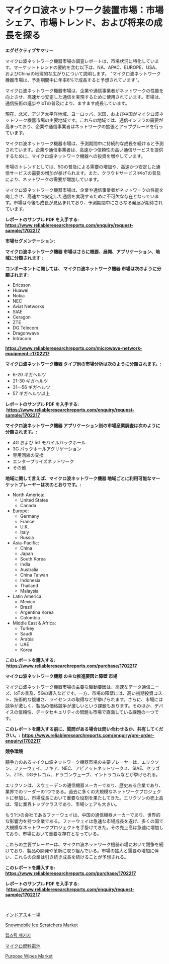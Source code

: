 <p><h1>マイクロ波ネットワーク装置市場：市場シェア、市場トレンド、および将来の成長を探る</h1></p><p><strong>エグゼクティブサマリー</strong></p>
<p><p>マイクロ波ネットワーク機器市場の調査レポートは、市場状況に特化しています。マーケットトレンドの要約を含む以下は、NA、APAC、EUROPE、USA、およびChinaの地理的な広がりについて説明します。 "マイクロ波ネットワーク機器市場は、予測期間中に年率8%で成長すると予想されています"。</p><p>マイクロ波ネットワーク機器市場は、企業や通信事業者がネットワークの性能を向上させ、高速かつ安定した通信を実現するために使用されています。市場は、通信技術の進歩やIoTの普及により、ますます成長しています。</p><p>現在、北米、アジア太平洋地域、ヨーロッパ、米国、および中国がマイクロ波ネットワーク機器市場の主要地域です。これらの地域では、通信インフラの需要が高まっており、企業や通信事業者はネットワークの拡張とアップグレードを行っています。</p><p>マイクロ波ネットワーク機器市場は、予測期間中に持続的な成長を続けると予測されています。企業や通信事業者は、高速かつ信頼性の高い通信サービスを提供するために、マイクロ波ネットワーク機器への投資を増やしています。</p><p>市場のトレンドとしては、5Gの普及による需要の増加や、高速かつ安定した通信サービスの需要の増加が挙げられます。また、クラウドサービスやIoTの普及により、ネットワークの需要が増加しています。</p><p>マイクロ波ネットワーク機器市場は、企業や通信事業者がネットワークの性能を向上させ、高速かつ安定した通信を実現するために不可欠な存在となっています。市場は今後も成長が見込まれており、予測期間中にさらなる発展が期待されています。</p></p>
<p><strong>レポートのサンプル PDF を入手する: <a href="https://www.reliableresearchreports.com/enquiry/request-sample/1702217">https://www.reliableresearchreports.com/enquiry/request-sample/1702217</a></strong></p>
<p><strong>市場セグメンテーション:</strong></p>
<p><strong> マイクロ波ネットワーク機器 市場はさらに概要、展開、アプリケーション、地域に分類されます :</strong></p>
<p><strong>コンポーネントに関しては、 マイクロ波ネットワーク機器 市場は次のように分類されます: &nbsp;</strong></p>
<p><ul><li>Ericsson</li><li>Huawei</li><li>Nokia</li><li>NEC</li><li>Aviat Networks</li><li>SIAE</li><li>Ceragon</li><li>ZTE</li><li>DG Telecom</li><li>Dragonwave</li><li>Intracom</li></ul></p>
<p><strong><a href="https://www.reliableresearchreports.com/microwave-network-equipment-r1702217">https://www.reliableresearchreports.com/microwave-network-equipment-r1702217</a></strong></p>
<p><strong> マイクロ波ネットワーク機器 タイプ別の市場分析は次のように分類されます。:</strong></p>
<p><ul><li>6-20 ギガヘルツ</li><li>21-30 ギガヘルツ</li><li>31—56 ギガヘルツ</li><li>57 ギガヘルツ以上</li></ul></p>
<p><strong>レポートのサンプル PDF を入手する: &nbsp;<a href="https://www.reliableresearchreports.com/enquiry/request-sample/1702217">https://www.reliableresearchreports.com/enquiry/request-sample/1702217</a></strong></p>
<p><strong> マイクロ波ネットワーク機器 アプリケーション別の市場産業調査は次のように分類されます。:</strong></p>
<p><ul><li>4G および 5G モバイルバックホール</li><li>3G バックホールアグリゲーション</li><li>専用回線の交換</li><li>エンタープライズネットワーク</li><li>その他</li></ul></p>
<p><strong>地域に関して言えば、マイクロ波ネットワーク機器 地域ごとに利用可能なマーケットプレーヤーは次のとおりです。:</strong></p>
<p><ul>
    <li>
        North America:
        <ul>
            <li>United States</li>
            <li>Canada</li>
        </ul>
    </li>
    <li>
        Europe:
        <ul>
            <li>Germany</li>
            <li>France</li>
            <li>U.K.</li>
            <li>Italy</li>
            <li>Russia</li>
        </ul>
    </li>
    <li>
        Asia-Pacific:
        <ul>
            <li>China</li>
            <li>Japan</li>
            <li>South Korea</li>
            <li>India</li>
            <li>Australia</li>
            <li>China Taiwan</li>
            <li>Indonesia</li>
            <li>Thailand</li>
            <li>Malaysia</li>
        </ul>
    </li>
    <li>
        Latin America:
        <ul>
            <li>Mexico</li>
            <li>Brazil</li>
            <li>Argentina Korea</li>
            <li>Colombia</li>
        </ul>
    </li>
    <li>
        Middle East & Africa:
        <ul>
            <li>Turkey</li>
            <li>Saudi</li>
            <li>Arabia</li>
            <li>UAE</li>
            <li>Korea</li>
        </ul>
    </li>
    </ul></p>
<p><strong>このレポートを購入する: &nbsp;<a href="https://www.reliableresearchreports.com/purchase/1702217">https://www.reliableresearchreports.com/purchase/1702217</a></strong></p>
<p><strong>マイクロ波ネットワーク機器 の主な推進要因と障壁 市場</strong></p>
<p><p>マイクロ波ネットワーク機器市場の主要な駆動要因は、高速なデータ通信ニーズ、IoTの普及、5Gの導入などです。一方、市場の障壁には、高い初期投資コスト、技術的な複雑さ、ライセンスの取得などが挙げられます。さらに、市場には競争が激しく、製品の価格競争が激しいという課題もあります。そのほか、デバイスの信頼性、データセキュリティの問題も市場で直面している課題の一つです。</p></p>
<p><strong>このレポートを購入する前に、質問がある場合は問い合わせるか、共有してください。:&nbsp; <a href="https://www.reliableresearchreports.com/enquiry/pre-order-enquiry/1702217">https://www.reliableresearchreports.com/enquiry/pre-order-enquiry/1702217</a></strong></p>
<p><strong>競争環境</strong></p>
<p><p>競争力のあるマイクロ波ネットワーク機器市場の主要プレーヤーは、エリクソン、ファーウェイ、ノキア、NEC、アビアットネットワークス、SIAE、セラゴン、ZTE、DGテレコム、ドラゴンウェーブ、イントラコムなどが挙げられる。 </p><p>エリクソンは、スウェーデンの通信機器メーカーであり、歴史ある企業であり、業界でのリーダーの1つである。過去に多くの大規模なネットワークプロジェクトに参加し、市場成長において重要な役割を果たしてきた。エリクソンの売上高は、常に業界トップクラスであり、市場シェアも大きい。 </p><p>もう1つの会社であるファーウェイは、中国の通信機器メーカーであり、世界的な影響力を持つ企業である。ファーウェイは急速な市場成長を遂げ、多くの国で大規模なネットワークプロジェクトを手掛けてきた。その売上高は急速に増加しており、市場において重要な存在となっている。 </p><p>これらの主要プレーヤーは、マイクロ波ネットワーク機器市場において競争を続けており、製品の開発や革新に取り組んでいる。市場の拡大と需要の増加に伴い、これらの企業は引き続き成長を続けることが予想される。</p></p>
<p><strong>このレポートを購入する: &nbsp; <a href="https://www.reliableresearchreports.com/purchase/1702217">https://www.reliableresearchreports.com/purchase/1702217</a></strong></p>
<p><strong>レポートのサンプル PDF を入手する: &nbsp;<a href="https://www.reliableresearchreports.com/enquiry/request-sample/1702217">https://www.reliableresearchreports.com/enquiry/request-sample/1702217</a></strong><strong></strong></p>
<p>&nbsp;</p>
<p><p><a href="https://medium.com/@reyeshowell655/%E5%B1%8B%E5%86%85%E3%82%B9%E3%82%AD%E3%83%BC%E3%82%A8%E3%83%AA%E3%82%A2%E5%B8%82%E5%A0%B4%E3%81%AF-%E5%B8%82%E5%A0%B4%E3%82%B7%E3%82%A7%E3%82%A2-%E3%82%B5%E3%82%A4%E3%82%BA-2031%E5%B9%B4%E3%81%BE%E3%81%A7%E3%81%AE%E4%BA%88%E6%B8%AC%E3%81%AB%E7%84%A6%E7%82%B9%E3%82%92%E5%BD%93%E3%81%A6%E3%81%A6%E3%81%84%E3%81%BE%E3%81%99-4813e17f3432">インドアスキー場</a></p><p><a href="https://www.linkedin.com/pulse/snowmobile-ice-scratchers-market-comprehensive-assessment-p68ke">Snowmobile Ice Scratchers Market</a></p><p><a href="https://medium.com/@carmellalang1/%EB%A6%BD%EC%8A%A4%ED%8B%B1-%ED%8C%A8%ED%82%A4%EC%A7%80-%EC%8B%9C%EC%9E%A5%EC%9D%80-%EC%8B%9C%EC%9E%A5-%EC%A0%90%EC%9C%A0%EC%9C%A8-%EA%B7%9C%EB%AA%A8-%EB%B0%8F-2031%EB%85%84%EA%B9%8C%EC%A7%80%EC%9D%98-%EC%98%88%EC%83%81-%EC%98%88%EC%B8%A1%EC%97%90-%EC%B4%88%EC%A0%90%EC%9D%84-%EB%A7%9E%EC%B6%A5%EB%8B%88%EB%8B%A4-95e933dad5b5">립스틱 패키지</a></p><p><a href="https://github.com/schmahlson/Market-Research-Report-List-1/blob/main/472382769053.md">マイクロ燃料電池</a></p><p><a href="https://issuu.com/reportprime-2/docs/purpose-wipes-market-size-2030.pptx">Purpose Wipes Market</a></p></p>